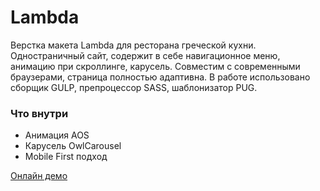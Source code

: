 # Lambda
Верстка макета Lambda для ресторана греческой кухни. Одностраничный сайт, содержит в себе навигационное меню, анимацию при скроллинге, карусель. Совместим с современными браузерами, страница полностью адаптивна. В работе использовано сборщик GULP, препроцессор SASS, шаблонизатор PUG.

### Что внутри
* Анимация AOS
* Карусель OwlCarousel
* Mobile First подход

[Онлайн демо](https://alex-degt.github.io/Lambda/)

